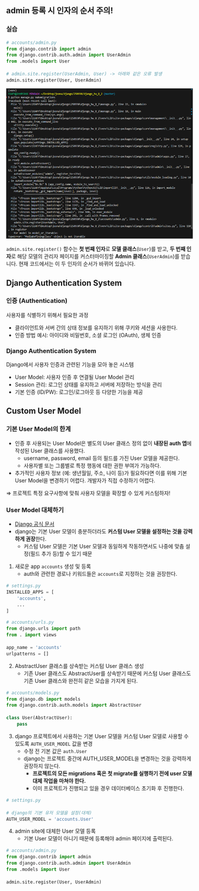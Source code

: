 ## admin 등록 시 인자의 순서 주의!
### 실습

```python
# accounts/admin.py
from django.contrib import admin
from django.contrib.auth.admin import UserAdmin
from .models import User

# admin.site.register(UserAdmin, User) -> 아래와 같은 오류 발생
admin.site.register(User, UserAdmin)
```

![오류 메시지](../images/custom-user-model_1.png)

`admin.site.register()` 함수는 **첫 번째 인자**로 **모델 클래스**(`User`)를 받고, **두 번째 인자**로 해당 모델의 관리자 페이지를 커스터마이징할 **Admin 클래스**(`UserAdmin`)를 받습니다. 현재 코드에서는 이 두 인자의 순서가 바뀌어 있습니다.


## Django Authentication System

### 인증 (Authentication)

사용자를 식별하기 위해서 필요한 과정

- 클라이언트와 서버 간의 상태 정보를 유지하기 위해 쿠키와 세션을 사용한다.
- 인증 방법 예시: 아이디와 비밀번호, 소셜 로그인 (OAuth), 생체 인증

### Django Authentication System

Django에서 사용자 인증과 관련된 기능을 모아 놓은 시스템

- User Model: 사용자 인증 후 연결될 User Model 관리
- Session 관리: 로그인 상태를 유지하고 서버에 저장하는 방식을 관리
- 기본 인증 (ID/PW): 로그인/로그아웃 등 다양한 기능을 제공


## Custom User Model

### 기본 User Model의 한계

- 인증 후 사용되는 User Model은 별도의 User 클래스 정의 없이 **내장된 auth 앱**에 작성된 User 클래스를 사용했다.
    - username, password, email 등의 필드를 가진 User 모델을 제공한다.
    - 사용자별 또는 그룹별로 특정 행동에 대한 권한 부여가 가능하다.
- 추가적인 사용자 정보 (예: 생년월일, 주소, 나이 등)가 필요하다면 이를 위해 기본 User Model을 변경하기 어렵다. 개발자가 직접 수정하기 어렵다.

⇒ 프로젝트 특정 요구사항에 맞춰 사용자 모델을 확장할 수 있게 커스텀하자!

### User Model 대체하기

- [Django 공식 문서](https://docs.djangoproject.com/en/5.2/topics/auth/customizing/#substituting-a-custom-user-model)
- django는 기본 User 모델이 충분하더라도 **커스텀 User 모델을 설정하는 것을 강력하게 권장**한다.
    - 커스텀 User 모델은 기본 User 모델과 동일하게 작동하면서도 나중에 맞춤 설정(필드 추가 등)할 수 있기 때문

1. 새로운 app `accounts` 생성 및 등록
    - auth와 관련한 경로나 키워드들은 `accounts`로 지정하는 것을 권장한다.

```python
# settings.py
INSTALLED_APPS = [
    'accounts',
    ...
]
```

```python
# accounts/urls.py
from django.urls import path
from . import views

app_name = 'accounts'
urlpatterns = []
```

2. AbstractUser 클래스를 상속받는 커스텀 User 클래스 생성
    - 기존 User 클래스도 AbstractUser를 상속받기 때문에 커스텀 User 클래스도 기존 User 클래스와 완전히 같은 모습을 가지게 된다.

```python
# accounts/models.py
from django.db import models
from django.contrib.auth.models import AbstractUser

class User(AbstractUser):
    pass
```

3. django 프로젝트에서 사용하는 기본 User 모델을 커스텀 User 모델로 사용할 수 있도록 `AUTH_USER_MODEL` 값을 변경
    - 수정 전 기본 값은 `auth.User`
    - django는 프로젝트 중간에 AUTH_USER_MODEL을 변경하는 것을 강력하게 권장하지 않는다.
        - **프로젝트의 모든 migrations 혹은 첫 migrate를 실행하기 전에 user 모델 대체 작업을 마쳐야 한다.**
        - 이미 프로젝트가 진행되고 있을 경우 데이터베이스 초기화 후 진행한다.

```python
# settings.py

# django의 기본 유저 모델을 설정(대체)
AUTH_USER_MODEL = 'accounts.User'
```

4. admin site에 대체한 User 모델 등록
    - 기본 User 모델이 아니기 때문에 등록해야 admin 페이지에 출력된다.

```python
# accounts/admin.py
from django.contrib import admin
from django.contrib.auth.admin import UserAdmin
from .models import User

admin.site.register(User, UserAdmin)
```
